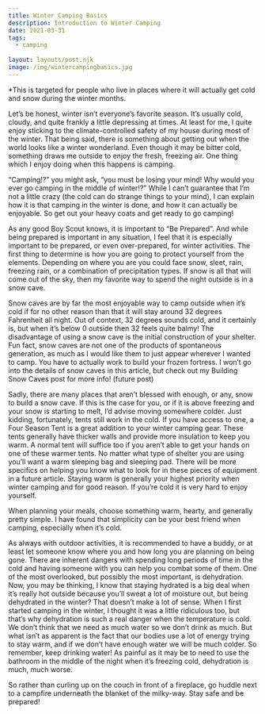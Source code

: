 ```yaml
---
title: Winter Camping Basics
description: Introduction to Winter Camping
date: 2021-03-31
tags:
  - camping 
  
layout: layouts/post.njk
image: /img/wintercampingbasics.jpg
---
```


*This is targeted for people who live in places where it will actually get cold and snow during the winter months.

Let’s be honest, winter isn’t everyone’s favorite season. It’s usually cold, cloudy, and quite frankly a little depressing at times. At least for me, I quite enjoy sticking to the climate-controlled safety of my house during most of the winter.  That being said, there is something about getting out when the world looks like a winter wonderland. Even though it may be bitter cold, something draws me outside to enjoy the fresh, freezing air. One thing which I enjoy doing when this happens is camping.

“Camping!?” you might ask, “you must be losing your mind! Why would you ever go camping in the middle of winter!?”  While I can’t guarantee that I’m not a little crazy (the cold can do strange things to your mind),  I can explain how it is that camping in the winter is done, and how it can actually be enjoyable. So get out your heavy coats and get ready to go camping!

As any good Boy Scout knows, it is important to “Be Prepared”. And while being prepared is important in any situation, I feel that it is especially important to be prepared, or even over-prepared, for winter activities. The first thing to determine is how you are going to protect yourself from the elements. Depending on where you are you could face snow, sleet, rain, freezing rain, or a combination of precipitation types. If snow is all that will come out of the sky, then my favorite way to spend the night outside is in a snow cave.

Snow caves are by far the most enjoyable way to camp outside when it’s cold if for no other reason than that it will stay around 32 degrees Fahrenheit all night. Out of context, 32 degrees sounds cold, and it certainly is, but when it’s below 0 outside then 32 feels quite balmy! The disadvantage of using a snow cave is the initial construction of your shelter. Fun fact, snow caves are not one of the products of spontaneous generation, as much as I would like them to just appear wherever I wanted to camp. You have to actually work to build your frozen fortress. I won’t go into the details of snow caves in this article, but check out my Building Snow Caves post for more info! (future post)

Sadly, there are many places that aren’t blessed with enough, or any, snow to build a snow cave. If this is the case for you, or if it is above freezing and your snow is starting to melt, I’d advise moving somewhere colder. Just kidding, fortunately, tents still work in the cold. If you have access to one, a Four Season Tent is a great addition to your winter camping gear. These tents generally have thicker walls and provide more insulation to keep you warm. A normal tent will suffice too if you aren’t able to get your hands on one of these warmer tents.
No matter what type of shelter you are using you’ll want a warm sleeping bag and sleeping pad. There will be more specifics on helping you know what to look for in these pieces of equipment in a future article. Staying warm is generally your highest priority when winter camping and for good reason. If you’re cold it is very hard to enjoy yourself.

When planning your meals, choose something warm, hearty, and generally pretty simple. I have found that simplicity can be your best friend when camping, especially when it’s cold. 

As always with outdoor activities, it is recommended to have a buddy, or at least let someone know where you and how long you are planning on being gone. There are inherent dangers with spending long periods of time in the cold and having someone with you can help you combat some of them. One of the most overlooked, but possibly the most important, is dehydration. Now, you may be thinking, I know that staying hydrated is a big deal when it’s really hot outside because you’ll sweat a lot of moisture out, but being dehydrated in the winter?  That doesn’t make a lot of sense. When I first started camping in the winter, I thought it was a little ridiculous too, but that’s why dehydration is such a real danger when the temperature is cold. We don’t think that we need as much water so we don’t drink as much. But what isn’t as apparent is the fact that our bodies use a lot of energy trying to stay warm, and if we don’t have enough water we will be much colder. So remember, keep drinking water! As painful as it may be to need to use the bathroom in the middle of the night when it’s freezing cold, dehydration is much, much worse.

So rather than curling up on the couch in front of a fireplace, go huddle next to a campfire underneath the blanket of the milky-way. Stay safe and be prepared!

